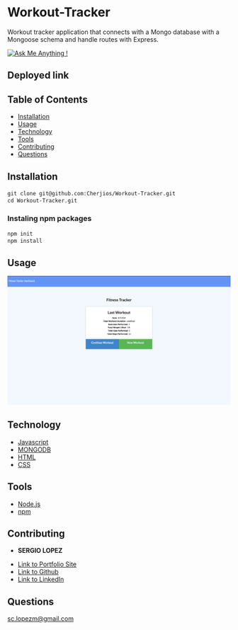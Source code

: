 # Workout-Tracker
Workout tracker application that connects with a  Mongo database with a Mongoose schema and handle routes with Express.

  [![Ask Me Anything !](https://img.shields.io/badge/Ask%20me-anything-1abc9c.svg)](https://GitHub.com/Naereen/ama)

## Deployed link


## Table of Contents
- [Installation](#Installation)
- [Usage](#Usage)
- [Technology](#Technology)
- [Tools](#Tools)
- [Contributing](#Contributing)
- [Questions](#Questions)

## Installation
```
git clone git@github.com:Cherjios/Workout-Tracker.git
cd Workout-Tracker.git
```
### Instaling npm packages 
```
npm init
npm install 
```

## Usage

![workout-traker](workout-tracker.png)

## Technology
* [Javascript](https://developer.mozilla.org/en-US/docs/Web/)
* [MONGODB](https://www.mongodb.com/)
* [HTML](https://developer.mozilla.org/en-US/docs/Web/HTML)
* [CSS](https://developer.mozilla.org/en-US/docs/Web/CSS)

## Tools
* [Node.js](https://nodejs.org/en/)
* [npm](https://www.npmjs.com/)

## Contributing
* **SERGIO LOPEZ** 

- [Link to Portfolio Site](https://cherjios.github.io/Responsive-Portfolio/)
- [Link to Github](https://github.com/cherjios)
- [Link to LinkedIn](https://www.linkedin.com/in/sergio-lopez-81790579)

## Questions
 sc.lopezm@gmail.com

